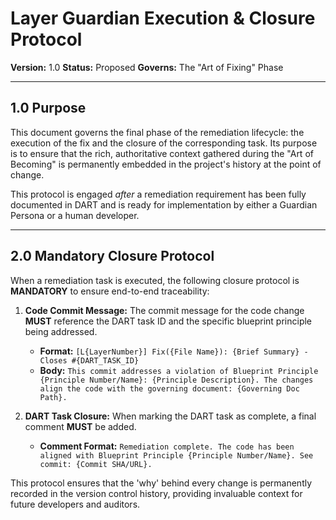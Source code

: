 # Layer Guardian Execution & Closure Protocol

**Version:** 1.0
**Status:** Proposed
**Governs:** The "Art of Fixing" Phase

---

## 1.0 Purpose

This document governs the final phase of the remediation lifecycle: the execution of the fix and the closure of the corresponding task. Its purpose is to ensure that the rich, authoritative context gathered during the "Art of Becoming" is permanently embedded in the project's history at the point of change.

This protocol is engaged *after* a remediation requirement has been fully documented in DART and is ready for implementation by either a Guardian Persona or a human developer.

---

## 2.0 Mandatory Closure Protocol

When a remediation task is executed, the following closure protocol is **MANDATORY** to ensure end-to-end traceability:

1.  **Code Commit Message:** The commit message for the code change **MUST** reference the DART task ID and the specific blueprint principle being addressed.
    *   **Format:** `[L{LayerNumber}] Fix({File Name}): {Brief Summary} - Closes #{DART_TASK_ID}`
    *   **Body:** `This commit addresses a violation of Blueprint Principle {Principle Number/Name}: {Principle Description}. The changes align the code with the governing document: {Governing Doc Path}.`

2.  **DART Task Closure:** When marking the DART task as complete, a final comment **MUST** be added.
    *   **Comment Format:** `Remediation complete. The code has been aligned with Blueprint Principle {Principle Number/Name}. See commit: {Commit SHA/URL}.`

This protocol ensures that the 'why' behind every change is permanently recorded in the version control history, providing invaluable context for future developers and auditors.
